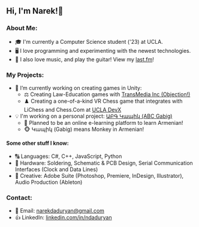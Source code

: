 ## Hi, I'm Narek!👋  
  
### About Me:    
- 🎓 I'm currently a Computer Science student ('23) at UCLA.  
- 🖥️ I love programming and experimenting with the newest technologies.  
- 🎸 I also love music, and play the guitar! View my [last.fm](https://last.fm/user/dadur604)! 
  
  
### My Projects:    
- 🔨 I’m currently working on creating games in Unity:  
  - ⚖️ Creating Law-Education games with [TransMedia Inc (Objection!)](https://objection.com)
  - ♟️ Creating a one-of-a-kind VR Chess game that integrates with LiChess and Chess.Com at [UCLA DevX](https://ucladevx.com)
- 💡 I'm working on a personal project: [ԱԲԳ Կապիկ (ABC Gabig)](https://abcgabig.com)  
  - 🏫 Planned to be an online e-learning platform to learn Armenian!
  - 🐵 Կապիկ (Gabig) means Monkey in Armenian!
  

#### Some other stuff I know:  
- 🔠 Languages: C#, C++, JavaScript, Python 
- 🧰 Hardware: Soldering, Schematic & PCB Design, Serial Communication Interfaces (Clock and Data Lines)  
- 🎨 Creative: Adobe Suite (Photoshop, Premiere, InDesign, Illustrator), Audio Production (Ableton)  

  
### Contact:
- 📧 Email: narekdaduryan@gmail.com  
- 👍 LinkedIn: [linkedin.com/in/ndaduryan](https://linkedin.com/in/ndaduryan)


